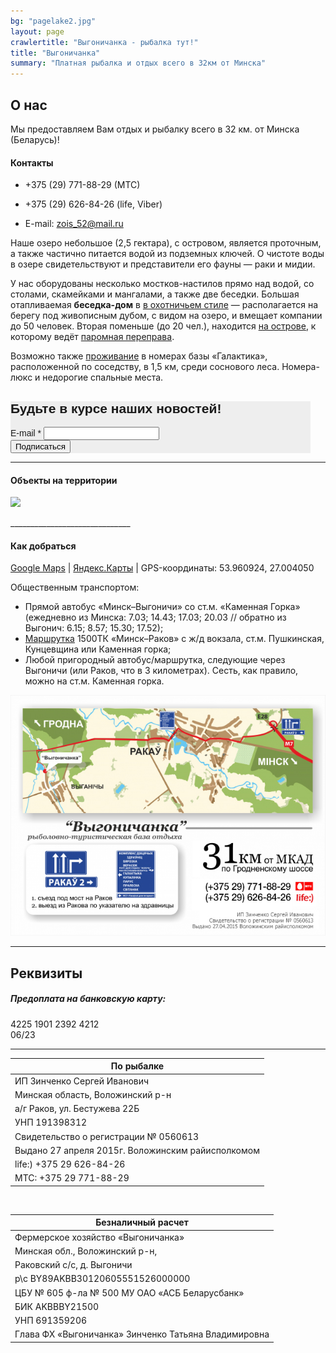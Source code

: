 ```yaml
---
bg: "pagelake2.jpg"
layout: page 
crawlertitle: "Выгоничанка - рыбалка тут!"
title: "Выгоничанка"
summary: "Платная рыбалка и отдых всего в 32км от Минска"
---
```


## О нас

Мы предоставляем Вам отдых и рыбалку всего в 32 км. от Минска (Беларусь)!

#### Контакты
- +375 (29) 771-88-29 (МТС)

- +375 (29) 626-84-26 (life, Viber)

- E-mail: <a href="mailto:zois_52@mail.ru">zois_52@mail.ru</a>


Наше озеро небольшое (2,5 гектара), с островом, является проточным, а также частично питается водой из подземных ключей. О чистоте воды в озере свидетельствуют и представители его фауны — раки и мидии.

У нас оборудованы несколько мостков-настилов прямо над водой, со столами, скамейками и мангалами, а также две беседки. Большая отапливаемая **беседка-дом** в [в охотничьем стиле](https://www.instagram.com/p/BKsqO-Cgqw9/) — располагается на берегу под живописным дубом, с видом на озеро, и вмещает компании до 50 человек. Вторая поменьше (до 20 чел.), находится [на острове](https://www.instagram.com/p/BKofbIZA3y8/), к которому ведёт [паромная переправа](https://www.instagram.com/p/BKogGaDAKY8/). 

Возможно также [проживание](http://galakt.by/) в номерах базы «Галактика», расположенной по соседству, в 1,5 км, среди соснового леса. Номера-люкс и недорогие спальные места.


<!-- Begin Mailchimp Signup Form -->
<link href="//cdn-images.mailchimp.com/embedcode/classic-10_7.css" rel="stylesheet" type="text/css">
<style type="text/css">
	#mc_embed_signup{background:#eeeeee; clear:left; font:14px Helvetica,Arial,sans-serif;  width:480px;}
	/* Add your own Mailchimp form style overrides in your site stylesheet or in this style block.
	   We recommend moving this block and the preceding CSS link to the HEAD of your HTML file. */
</style>
<div id="mc_embed_signup">
<form action="https://rybalkatut.us12.list-manage.com/subscribe/post?u=8df00ee46128c6aa56db79f3a&amp;id=5f97ada3ca" method="post" id="mc-embedded-subscribe-form" name="mc-embedded-subscribe-form" class="validate" target="_blank" novalidate>
    <div id="mc_embed_signup_scroll">
	<h2>Будьте в курсе наших новостей!</h2>
<div class="mc-field-group">
	<label for="mce-EMAIL">E-mail  <span class="asterisk">*</span>
</label>
	<input type="email" value="" name="EMAIL" class="required email" id="mce-EMAIL">
</div>
	<div id="mce-responses" class="clear">
		<div class="response" id="mce-error-response" style="display:none"></div>
		<div class="response" id="mce-success-response" style="display:none"></div>
	</div>    <!-- real people should not fill this in and expect good things - do not remove this or risk form bot signups-->
    <div style="position: absolute; left: -5000px;" aria-hidden="true"><input type="text" name="b_8df00ee46128c6aa56db79f3a_5f97ada3ca" tabindex="-1" value=""></div>
    <div class="clear"><input type="submit" value="Подписаться" name="subscribe" id="mc-embedded-subscribe" class="button" ></div>
    </div>
</form>
</div>
<script type='text/javascript' src='//s3.amazonaws.com/downloads.mailchimp.com/js/mc-validate.js'></script><script type='text/javascript'>(function($) {window.fnames = new Array(); window.ftypes = new Array();fnames[1]='FNAME';ftypes[1]='text';fnames[0]='EMAIL';ftypes[0]='email';}(jQuery));var $mcj = jQuery.noConflict(true);</script>
<!--End mc_embed_signup-->


_____________________________

#### Объекты на территории

<p><img class="alwaysThinglink" style="max-width: 100%;" src="//cdn.thinglink.me/api/image/737097281739685888/1024/10/scaletowidth#tl-737097281739685888;1043138249'"><script async="" charset="utf-8" src="//cdn.thinglink.me/jse/embed.js"></script></p>
______________________________

#### Как добраться
[Google Maps](https://www.google.de/maps/place/Vygonichanka/@53.9599488,26.9980429,14z/data=!4m12!1m6!3m5!1s0x0000000000000000:0x8d177825c0207ae4!2sVygonichanka!8m2!3d53.9609209!4d27.0038795!3m4!1s0x0000000000000000:0x8d177825c0207ae4!8m2!3d53.9609209!4d27.0038795?hl=en) | [Яндекс.Карты](https://yandex.by/maps/?l=pmap&ll=27.032001%2C53.965287&rl=27.40813248%2C53.91160729~-0.00583649%2C-0.00060811~-0.01270294%2C-0.00162166~-0.02197266%2C-0.00243262~-0.00720978%2C0.00101361~-0.03089905%2C0.00810797~-0.01510620%2C0.00222941~-0.00995636%2C0.00060800~-0.01373291%2C-0.00162136~-0.02883911%2C-0.00364828~-0.00892639%2C-0.00121617~-0.01132965%2C0.00060809~-0.01338959%2C0.00202689~-0.04257202%2C0.00587743~-0.02059937%2C0.00405292~-0.02334595%2C0.00891503~-0.02128601%2C0.01235630~-0.01064301%2C0.01134025~-0.01785278%2C0.00627631~-0.00952721%2C0.00551629~0.00016377%2C0.00134960~0.00180998%2C-0.00010742~0.00034332%2C-0.00101208~-0.00377655%2C-0.00192302~-0.00562191%2C-0.00056934~-0.00079393%2C0.00031629~-0.00139475%2C-0.00130316~-0.00656605%2C0.00077177~-0.00326157%2C0.00016447~-0.00433445%2C-0.00044282~-0.00403404%2C0.00086033~-0.00326157%2C0.00065789~-0.00197411%2C0.00055667~-0.00283241%2C-0.00217610~-0.00197411%2C0.00040486~-0.00180244%2C0.00015182~-0.00532150%2C-0.00055669~-0.00861229%2C0.00042147~-0.00746727%2C-0.00005061~-0.00660896%2C-0.00075912~-0.01253128%2C-0.00151829~-0.00120163%2C-0.00012653~-0.00028911%2C-0.00140434~0.00021458%2C-0.00053143~0.00094414%2C-0.00015184~0.00111580%2C-0.00027837~0.00042915%2C-0.00078452~0.00004292%2C-0.00045553&z=14) | GPS-координаты: 53.960924, 27.004050

Общественным транспортом: 
- Прямой автобус «Минск–Выгоничи» со ст.м. «Каменная Горка» (ежедневно из Минска: 7.03; 14.43; 17.03; 20.03 // обратно из Выгонич: 6.15; 8.57; 15.30; 17.52);
- [Маршрутка](http://www.marshrutka.lpy.by/e/6126-raspisanie-minsk-rakov) 1500ТК «Минск–Раков» с ж/д вокзала, ст.м. Пушкинская, Кунцевщина или Каменная горка;
- Любой пригородный автобус/маршрутка, следующие через Выгоничи (или Раков, что в 3 километрах). Сесть, как правило, можно на ст.м. Каменная горка.

![alt text](/images/path.png "Схема проезда")

___________________________

## Реквизиты

##### Предоплата на банковскую карту:
4225 1901 2392 4212   
06/23
_________

| По рыбалке |      
|--------------------------|
|ИП Зинченко Сергей Иванович|
|Минская область, Воложинский р-н|
|а/г Раков, ул. Бестужева 22Б|
|УНП 191398312|
|Свидетельство о регистрации № 0560613|
|Выдано 27 апреля 2015г. Воложинским райисполкомом|
|life:) +375 29 626-84-26|
|MTC: +375 29 771-88-29|

<br>

| Безналичный расчет | 
|--------------------------|
|Фермерское хозяйство «Выгоничанка»|
|Минская обл., Воложинский р-н,|
|Раковский с/с, д. Выгоничи|
|р\с BY89AKBB30120605551526000000|
|ЦБУ № 605 ф-ла № 500 МУ ОАО «АСБ Беларусбанк»|
|БИК AKBBBY21500|
|УНП 691359206|
|Глава ФХ «Выгоничанка» Зинченко Татьяна Владимировна|


